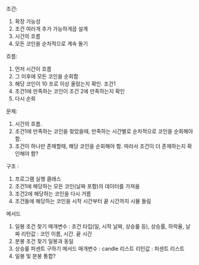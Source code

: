  조건:
 1. 확장 가능성
 2. 조건 여러개 추가 가능하게끔 설계
 3. 시간의 흐름
 4. 모든 코인을 순차적으로 계속 돌기
 <p>


 흐름:
 1. 먼저 시간이 흐름
 2. 그 이후에 모든 코인을 순회함
 3. 해당 코인이 10 프로 이상 올랐는지 확인. 조건1
 4. 조건1에 만족하는 코인이 조건 2에 만족하는지 확인
 5. 다시 순회
 <p>


 문제:
 1. 시간의 흐름.
 1. 조건1에 만족하는 코인을 찾았을때, 만족하는 시간별로 순차적으로 코인을 순회해야함.
 2. 조건이 하나만 존재할때, 해당 코인을 순회해야 함. 따라서 조건이 더 존재하는지 확인해야 함?
 <p>


 구조 :
 1. 프로그램 실행 클래스
 2. 조건1에 해당하는 모든 코인(날짜 포함)의 데이터를 가져옴
 3. 조건2에 해당하는 코인을 다시 거름
 4. 조건들에 해당하는 코인을 시작 시간부터 끝 시간까지 시뮬 돌림
 <p>


 메서드
 1. 일봉 조건 찾기
 매개변수 : 조건 타입(일, 시작 날짜,  상승룰 등), 상승률, 하락율, 날짜
 리턴값 : 코인 이름, 시간. 끝 시간
 2.  분봉 조건 찾기
 일봉과 동일
3. 상승룰 퍼센트 구하기 메서드
 매개변수 : candle 리스트
 리턴값 : 퍼센트 리스트
4. 일봉 및 분봉 통합?
